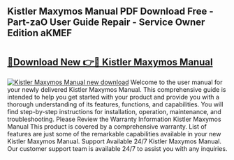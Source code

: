 ## Kistler Maxymos Manual PDF Download Free - Part-zaO User Guide Repair - Service Owner Edition aKMEF

# <h2><a href="http://bc34769.oget.top/?id=Kistler+Maxymos+Manual">🔗Download New 👉🔴 Kistler Maxymos Manual</a></h2>

[![Kistler Maxymos Manual new download](https://i.imgur.com/5g1atiW.png)](http://bc34769.oget.top/?id=Kistler+Maxymos+Manual)
Welcome to the user manual for your newly delivered Kistler Maxymos Manual. This comprehensive guide is intended to help you get started with your product and provide you with a thorough understanding of its features, functions, and capabilities. You will find step-by-step instructions for installation, operation, maintenance, and troubleshooting. Please Review the Warranty Information Kistler Maxymos Manual This product is covered by a comprehensive warranty. List of features are just some of the remarkable capabilities available in your new Kistler Maxymos Manual. Support Available 24/7 Kistler Maxymos Manual. Our customer support team is available 24/7 to assist you with any inquiries.
